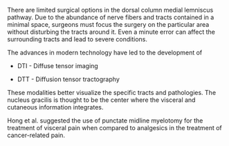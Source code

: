 There are limited surgical options in the dorsal column medial lemniscus pathway. Due to the abundance of nerve fibers and tracts contained in a minimal space, surgeons must focus the surgery on the particular area without disturbing the tracts around it. Even a minute error can affect the surrounding tracts and lead to severe conditions.

The advances in modern technology have led to the development of

- DTI - Diffuse tensor imaging

- DTT - Diffusion tensor tractography

These modalities better visualize the specific tracts and pathologies. The nucleus gracilis is thought to be the center where the visceral and cutaneous information integrates.

Hong et al. suggested the use of punctate midline myelotomy for the treatment of visceral pain when compared to analgesics in the treatment of cancer-related pain.